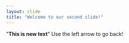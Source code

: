 ```yaml
---
layout: slide
title: "Welcome to our second slide!"
---
```

"**This is new text**"
Use the left arrow to go back!
